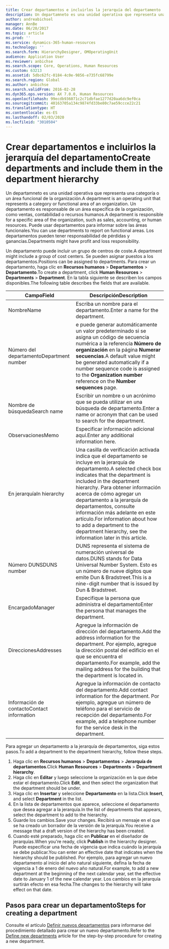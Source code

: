 ```yaml
---
title: Crear departamentos e incluirlos la jerarquía del departamento
description: Un departamneto es una unidad operativa que representa una categoría o un área funcional de la organización. Un departamento es responsable de un área específica de la organización, como ventas, contabilidad o recursos humanos. Puede usar departamentos para informar sobre las áreas funcionales. Los departamentos pueden tener responsabilidad de pérdidas y ganancias.
author: andreabichsel
manager: AnnBe
ms.date: 06/20/2017
ms.topic: article
ms.prod: ''
ms.service: dynamics-365-human-resources
ms.technology: ''
ms.search.form: HierarchyDesigner, OMOperatingUnit
audience: Application User
ms.reviewer: anbichse
ms.search.scope: Core, Operations, Human Resources
ms.custom: 63213
ms.assetid: 5dbc62fc-0184-4c0e-9856-e735fc68799e
ms.search.region: Global
ms.author: anbichse
ms.search.validFrom: 2016-02-28
ms.dyn365.ops.version: AX 7.0.0, Human Resources
ms.openlocfilehash: 99ecdb936071c2c71dbfae1277d20aa6dc9ef0ca
ms.sourcegitcommit: 40163705a134c9874fd33be80c7ae59ccce22c21
ms.translationtype: HT
ms.contentlocale: es-ES
ms.lasthandoff: 02/03/2020
ms.locfileid: "3010504"
---
```

# <a name="create-departments-and-include-them-in-the-department-hierarchy"></a><span data-ttu-id="6bef9-106">Crear departamentos e incluirlos la jerarquía del departamento</span><span class="sxs-lookup"><span data-stu-id="6bef9-106">Create departments and include them in the department hierarchy</span></span>

<span data-ttu-id="6bef9-107">Un departamneto es una unidad operativa que representa una categoría o un área funcional de la organización.</span><span class="sxs-lookup"><span data-stu-id="6bef9-107">A department is an operating unit that represents a category or functional area of an organization.</span></span> <span data-ttu-id="6bef9-108">Un departamento es responsable de un área específica de la organización, como ventas, contabilidad o recursos humanos.</span><span class="sxs-lookup"><span data-stu-id="6bef9-108">A department is responsible for a specific area of the organization, such as sales, accounting, or human resources.</span></span> <span data-ttu-id="6bef9-109">Puede usar departamentos para informar sobre las áreas funcionales.</span><span class="sxs-lookup"><span data-stu-id="6bef9-109">You can use departments to report on functional areas.</span></span> <span data-ttu-id="6bef9-110">Los departamentos pueden tener responsabilidad de pérdidas y ganancias.</span><span class="sxs-lookup"><span data-stu-id="6bef9-110">Departments might have profit and loss responsibility.</span></span>

<span data-ttu-id="6bef9-111">Un departamento puede incluir un grupo de centros de coste.</span><span class="sxs-lookup"><span data-stu-id="6bef9-111">A department might include a group of cost centers.</span></span> <span data-ttu-id="6bef9-112">Se pueden asignar puestos a los departamentos.</span><span class="sxs-lookup"><span data-stu-id="6bef9-112">Positions can be assigned to departments.</span></span> <span data-ttu-id="6bef9-113">Para crear un departamento, haga clic en **Recursos humanos** &gt; **Departamentos** &gt; **Departamento**.</span><span class="sxs-lookup"><span data-stu-id="6bef9-113">To create a department, click **Human Resources** &gt; **Departments** &gt; **Department**.</span></span> <span data-ttu-id="6bef9-114">En la tabla siguiente se describen los campos disponibles.</span><span class="sxs-lookup"><span data-stu-id="6bef9-114">The following table describes the fields that are available.</span></span>

| <span data-ttu-id="6bef9-115">Campo</span><span class="sxs-lookup"><span data-stu-id="6bef9-115">Field</span></span>               | <span data-ttu-id="6bef9-116">Descripción</span><span class="sxs-lookup"><span data-stu-id="6bef9-116">Description</span></span>                                                                                                                                                                                                       |
|---------------------|-------------------------------------------------------------------------------------------------------------------------------------------------------------------------------------------------------------------|
| <span data-ttu-id="6bef9-117">Nombre</span><span class="sxs-lookup"><span data-stu-id="6bef9-117">Name</span></span>                | <span data-ttu-id="6bef9-118">Escriba un nombre para el departamento.</span><span class="sxs-lookup"><span data-stu-id="6bef9-118">Enter a name for the department.</span></span>                                                                                                                                                                                  |
| <span data-ttu-id="6bef9-119">Número del departamento</span><span class="sxs-lookup"><span data-stu-id="6bef9-119">Department number</span></span>   | <span data-ttu-id="6bef9-120">e puede generar automáticamente un valor predeterminado si se asigna un código de secuencia numérica a la referencia **Número de organización** en la página **Numerar secuencias**.</span><span class="sxs-lookup"><span data-stu-id="6bef9-120">A default value might be generated automatically if a number sequence code is assigned to the **Organization number** reference on the **Number sequences** page.</span></span>                                                 |
| <span data-ttu-id="6bef9-121">Nombre de búsqueda</span><span class="sxs-lookup"><span data-stu-id="6bef9-121">Search name</span></span>         | <span data-ttu-id="6bef9-122">Escribir un nombre o un acrónimo que se pueda utilizar en una búsqueda de departamento.</span><span class="sxs-lookup"><span data-stu-id="6bef9-122">Enter a name or acronym that can be used to search for the department.</span></span>                                                                                                                                            |
| <span data-ttu-id="6bef9-123">Observaciones</span><span class="sxs-lookup"><span data-stu-id="6bef9-123">Memo</span></span>                | <span data-ttu-id="6bef9-124">Especificar información adicional aquí.</span><span class="sxs-lookup"><span data-stu-id="6bef9-124">Enter any additional information here.</span></span>                                                                                                                                                                            |
| <span data-ttu-id="6bef9-125">En jerarquía</span><span class="sxs-lookup"><span data-stu-id="6bef9-125">In hierarchy</span></span>        | <span data-ttu-id="6bef9-126">Una casilla de verificación activada indica que el departamento se incluye en la jerarquía de departamento.</span><span class="sxs-lookup"><span data-stu-id="6bef9-126">A selected check box indicates that the department is included in the department hierarchy.</span></span> <span data-ttu-id="6bef9-127">Para obtener información acerca de cómo agregar un departamento a la jerarquía de departamentos, consulte información más adelante en este artículo.</span><span class="sxs-lookup"><span data-stu-id="6bef9-127">For information about how to add a department to the department hierarchy, see the information later in this article.</span></span> |
| <span data-ttu-id="6bef9-128">Número DUNS</span><span class="sxs-lookup"><span data-stu-id="6bef9-128">DUNS number</span></span>         | <span data-ttu-id="6bef9-129">DUNS representa el sistema de numeración universal de datos.</span><span class="sxs-lookup"><span data-stu-id="6bef9-129">DUNS stands for Data Universal Number System.</span></span> <span data-ttu-id="6bef9-130">Esto es un número de nueve dígitos que emite Dun & Bradstreet.</span><span class="sxs-lookup"><span data-stu-id="6bef9-130">This is a nine-digit number that is issued by Dun & Bradstreet.</span></span>                                                                                                     |
| <span data-ttu-id="6bef9-131">Encargado</span><span class="sxs-lookup"><span data-stu-id="6bef9-131">Manager</span></span>             | <span data-ttu-id="6bef9-132">Especifique la persona que administra el departamento</span><span class="sxs-lookup"><span data-stu-id="6bef9-132">Enter the persona that manages the department.</span></span>                                                                                                                                                                    |
| <span data-ttu-id="6bef9-133">Direcciones</span><span class="sxs-lookup"><span data-stu-id="6bef9-133">Addresses</span></span>           | <span data-ttu-id="6bef9-134">Agregue la información de dirección del departamento.</span><span class="sxs-lookup"><span data-stu-id="6bef9-134">Add the address information for the department.</span></span> <span data-ttu-id="6bef9-135">Por ejemplo, agregue la dirección postal del edificio en el que se encuentra el departamento.</span><span class="sxs-lookup"><span data-stu-id="6bef9-135">For example, add the mailing address for the building that the department is located in.</span></span>                                                                          |
| <span data-ttu-id="6bef9-136">Información de contacto</span><span class="sxs-lookup"><span data-stu-id="6bef9-136">Contact information</span></span> | <span data-ttu-id="6bef9-137">Agregue la información de contacto del departamento.</span><span class="sxs-lookup"><span data-stu-id="6bef9-137">Add contact information for the department.</span></span> <span data-ttu-id="6bef9-138">Por ejemplo, agregue un número de teléfono para el servicio de recepción del departamento.</span><span class="sxs-lookup"><span data-stu-id="6bef9-138">For example, add a telephone number for the service desk in the department.</span></span>                                                                                           |

<span data-ttu-id="6bef9-139">Para agregar un departamento a la jerarquía de departamentos, siga estos pasos.</span><span class="sxs-lookup"><span data-stu-id="6bef9-139">To add a department to the department hierarchy, follow these steps.</span></span>

1.  <span data-ttu-id="6bef9-140">Haga clic en **Recursos humanos** &gt; **Departamentos** &gt; **Jerarquía de departamentos**.</span><span class="sxs-lookup"><span data-stu-id="6bef9-140">Click **Human Resources** &gt; **Departments** &gt; **Department hierarchy**.</span></span>
2.  <span data-ttu-id="6bef9-141">Haga clic en **Editar** y luego seleccione la organización en la que debe estar el departamento.</span><span class="sxs-lookup"><span data-stu-id="6bef9-141">Click **Edit**, and then select the organization that the department should be under.</span></span>
3.  <span data-ttu-id="6bef9-142">Haga clic en **Insertar** y seleccione **Departamento** en la lista.</span><span class="sxs-lookup"><span data-stu-id="6bef9-142">Click **Insert**, and select **Department** in the list.</span></span>
4.  <span data-ttu-id="6bef9-143">En la lista de departamentos que aparece, seleccione el departamento que desea agregar a la jerarquía.</span><span class="sxs-lookup"><span data-stu-id="6bef9-143">In the list of departments that appears, select the department to add to the hierarchy.</span></span>
5.  <span data-ttu-id="6bef9-144">Guarde los cambios.</span><span class="sxs-lookup"><span data-stu-id="6bef9-144">Save your changes.</span></span> <span data-ttu-id="6bef9-145">Recibirá un mensaje en el que se ha creado un borrador de la versión de la jerarquía.</span><span class="sxs-lookup"><span data-stu-id="6bef9-145">You receive a message that a draft version of the hierarchy has been created.</span></span>
6.  <span data-ttu-id="6bef9-146">Cuando esté preparado, haga clic en **Publicar** en el diseñador de jerarquías.</span><span class="sxs-lookup"><span data-stu-id="6bef9-146">When you're ready, click **Publish** in the hierarchy designer.</span></span> <span data-ttu-id="6bef9-147">Puede especificar una fecha de vigencia que indica cuándo la jerarquía se debe publicar.</span><span class="sxs-lookup"><span data-stu-id="6bef9-147">You can enter an effective date that indicates when the hierarchy should be published.</span></span> <span data-ttu-id="6bef9-148">Por ejemplo, para agregar un nuevo departamento al inicio del año natural siguiente, defina la fecha de vigencia a 1 de enero del nuevo año natural.</span><span class="sxs-lookup"><span data-stu-id="6bef9-148">For example, to add a new department at the beginning of the next calendar year, set the effective date to January 1 of the new calendar year.</span></span> <span data-ttu-id="6bef9-149">Los cambios en la jerarquía surtirán efecto en esa fecha.</span><span class="sxs-lookup"><span data-stu-id="6bef9-149">The changes to the hierarchy will take effect on that date.</span></span>

## <a name="steps-for-creating-a-department"></a><span data-ttu-id="6bef9-150">Pasos para crear un departamento</span><span class="sxs-lookup"><span data-stu-id="6bef9-150">Steps for creating a department</span></span>
<span data-ttu-id="6bef9-151">Consulte el artículo [Definir nuevos departamentos](../fin-and-ops/hr/tasks/define-new-departments.md) para informarse del procedimiento detallado para crear un nuevo departamento.</span><span class="sxs-lookup"><span data-stu-id="6bef9-151">Refer to the [Define new departments](../fin-and-ops/hr/tasks/define-new-departments.md) article for the step-by-step procedure for creating a new department.</span></span> 
